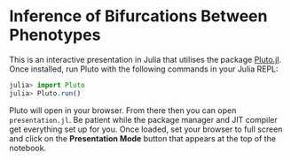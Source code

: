 # Inference of Bifurcations Between Phenotypes

This is an interactive presentation in Julia that utilises the package [Pluto.jl](https://github.com/fonsp/Pluto.jl). Once installed, run Pluto with the following commands in your Julia REPL:

```julia
julia> import Pluto
julia> Pluto.run()
```

Pluto will open in your browser. From there then you can open `presentation.jl`. Be patient while the package manager and JIT compiler get everything set up for you. Once loaded, set your browser to full screen and click on the **Presentation Mode** button that appears at the top of the notebook.